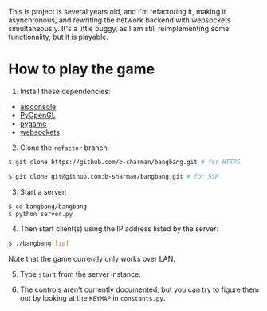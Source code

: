 This is project is several years old, and I'm refactoring it, making it asynchronous, and rewriting the network backend with websockets simultaneously. It's a little buggy, as I am still reimplementing some functionality, but it is playable.

# How to play the game

1. Install these dependencies:
* [aioconsole](https://aioconsole.readthedocs.io/en/latest/)
* [PyOpenGL](https://pyopengl.sourceforge.net/)
* [pygame](https://www.pygame.org/news)
* [websockets](https://websockets.readthedocs.io/en/stable/)

2. Clone the `refactor` branch:
```sh
$ git clone https://github.com/b-sharman/bangbang.git # for HTTPS
```
```sh
$ git clone git@github.com:b-sharman/bangbang.git # for SSH
```

3. Start a server:
```sh
$ cd bangbang/bangbang
$ python server.py
```

4. Then start client(s) using the IP address listed by the server:
```sh
$ ./bangbang [ip]
```
Note that the game currently only works over LAN.

5. Type `start` from the server instance.

6. The controls aren't currently documented, but you can try to figure them out by looking at the `KEYMAP` in `constants.py`.

